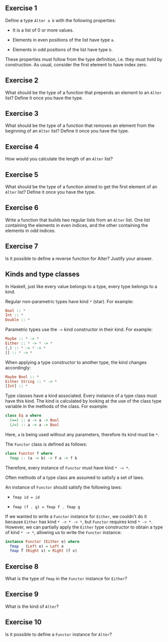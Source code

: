 
## Exercise 1

Define a type ``Alter a b`` with the following properties:

* It is a list of 0 or more values.

* Elements in even positions of the list have type ``a``.

* Elements in odd positions of the list have type ``b``.

These properties must follow from the type definition, i.e.
they must hold by construction. As usual, consider the first
element to have index zero.

## Exercise 2

What should be the type of a function that prepends an element
to an ``Alter`` list? Define it once you have the type.

## Exercise 3

What should be the type of a function that removes an element
from the beginning of an ``Alter`` list? Define it once you
have the type.

## Exercise 4

How would you calculate the length of an ``Alter`` list?

## Exercise 5

What should be the type of a function aimed to get the first
element of an ``Alter`` list? Define it once you have the
type.

## Exercise 6

Write a function that builds two regular lists from an ``Alter``
list. One list containing the elements in even indices, and the
other containing the elements in odd indices.

## Exercise 7

Is it possible to define a reverse function for Alter? Justify your answer.

## Kinds and type classes

In Haskell, just like every value belongs to a type, every type belongs to a kind.

Regular non-parametric types have kind ``*`` (star). For example:

```haskell
Bool :: *
Int :: *
Double :: *
```

Parametric types use the ``->`` kind constructor in their kind. For example:

```haskell
Maybe :: * -> *
Either :: * -> * -> *
(,) :: * -> * -> *
[] :: * -> *
```

When applying a type constructor to another type, the kind changes accordingly:

```haskell
Maybe Bool :: *
Either String :: * -> *
[Int] :: *
```

Type classes have a kind associated. Every instance of a type class must have this
kind. The kind is calculated by looking at the use of the class type variable in the
methods of the class. For example:

```haskell
class Eq a where
  (==) :: a -> a -> Bool
  (/=) :: a -> a -> Bool
```

Here, ``a`` is being used without any parameters, therefore its kind must be ``*``.

The ``Functor`` class is defined as follows:

```haskell
class Functor f where
  fmap :: (a -> b) -> f a -> f b
```

Therefore, every instance of ``Functor`` must have kind ``* -> *``.

Often methods of a type class are assumed to satisfy a set of laws.

An instance of ``Functor`` should satisfy the following laws:

* ``fmap id = id``

* ``fmap (f . g) = fmap f . fmap g``

If we wanted to write a ``Functor`` instance for ``Either``, we couldn't do it
because ``Either`` has kind ``* -> * -> *``, but ``Functor`` requires kind
``* -> *``. However, we can partially apply the ``Either`` type constructor to obtain
a type of kind ``* -> *``, allowing us to write the ``Functor`` instance:

```haskell
instance Functor (Either e) where
  fmap _ (Left e) = Left e
  fmap f (Right x) = Right (f x)
```

## Exercise 8

What is the type of ``fmap`` in the ``Functor`` instance for ``Either``?

## Exercise 9

What is the kind of ``Alter``?

## Exercise 10

Is it possible to define a ``Functor`` instance for ``Alter``?
